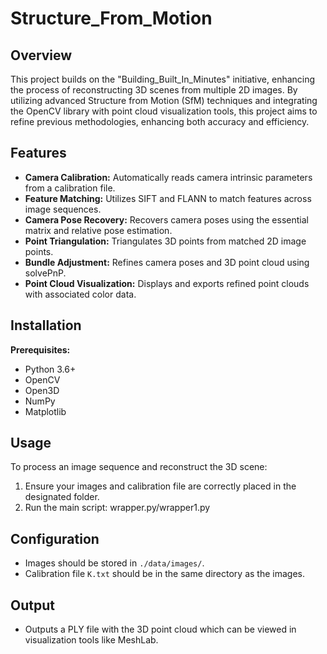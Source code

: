 # Structure_From_Motion

## Overview
This project builds on the "Building_Built_In_Minutes" initiative, enhancing the process of reconstructing 3D scenes from multiple 2D images. By utilizing advanced Structure from Motion (SfM) techniques and integrating the OpenCV library with point cloud visualization tools, this project aims to refine previous methodologies, enhancing both accuracy and efficiency.

## Features
- **Camera Calibration:** Automatically reads camera intrinsic parameters from a calibration file.
- **Feature Matching:** Utilizes SIFT and FLANN to match features across image sequences.
- **Camera Pose Recovery:** Recovers camera poses using the essential matrix and relative pose estimation.
- **Point Triangulation:** Triangulates 3D points from matched 2D image points.
- **Bundle Adjustment:** Refines camera poses and 3D point cloud using solvePnP.
- **Point Cloud Visualization:** Displays and exports refined point clouds with associated color data.

## Installation
**Prerequisites:**
   - Python 3.6+
   - OpenCV
   - Open3D
   - NumPy
   - Matplotlib


## Usage
To process an image sequence and reconstruct the 3D scene:
1. Ensure your images and calibration file are correctly placed in the designated folder.
2. Run the main script: wrapper.py/wrapper1.py


## Configuration
- Images should be stored in `./data/images/`.
- Calibration file `K.txt` should be in the same directory as the images.

## Output
- Outputs a PLY file with the 3D point cloud which can be viewed in visualization tools like MeshLab.

